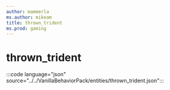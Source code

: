 ```yaml
---
author: mammerla
ms.author: mikeam
title: thrown_trident
ms.prod: gaming
---
```


# thrown_trident

:::code language="json" source="../../VanillaBehaviorPack/entities/thrown_trident.json":::